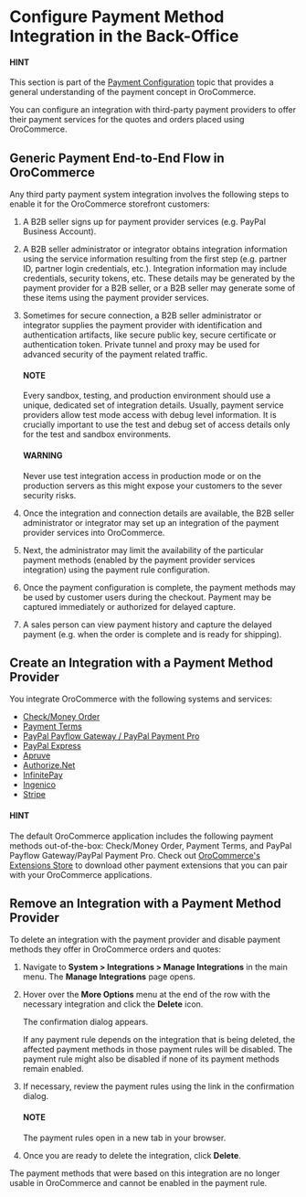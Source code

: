 <a id="sys-integrations-manage-integrations-payment-methods"></a>

# Configure Payment Method Integration in the Back-Office

<!-- begin -->

#### HINT
This section is part of the [Payment Configuration](../../../../concept-guides/administration/payment-configuration/index.md#user-guide-payment) topic that provides a general understanding of the payment concept in OroCommerce.

You can configure an integration with third-party payment providers to offer their payment services for the quotes and orders placed using OroCommerce.

## Generic Payment End-to-End Flow in OroCommerce

Any third party payment system integration involves the following steps to enable it for the OroCommerce storefront customers:

1. A B2B seller signs up for payment provider services (e.g. PayPal Business Account).
2. A B2B seller administrator or integrator obtains integration information using the service information resulting from the first step (e.g. partner ID, partner login credentials, etc.). Integration information may include credentials, security tokens, etc. These details may be generated by the payment provider for a B2B seller, or a B2B seller may generate some of these items using the payment provider services.
3. Sometimes for secure connection, a B2B seller administrator or integrator supplies the payment provider with identification and authentication artifacts, like secure public key, secure certificate or authentication token. Private tunnel and proxy may be used for advanced security of the payment related traffic.

   #### NOTE
   Every sandbox, testing, and production environment should use a unique, dedicated set of integration details. Usually, payment service providers allow test mode access with debug level information. It is crucially important to use the test and debug set of access details only for the test and sandbox environments.

   #### WARNING
   Never use test integration access in production mode or on the production servers as this might expose your customers to the sever security risks.
4. Once the integration and connection details are available, the B2B seller administrator or integrator may set up an integration of the payment provider services into OroCommerce.
5. Next, the administrator may limit the availability of the particular payment methods (enabled by the payment provider services integration) using the payment rule configuration.
6. Once the payment configuration is complete, the payment methods may be used by customer users during the checkout. Payment may be captured immediately or authorized for delayed capture.
7. A sales person can view payment history and capture the delayed payment (e.g. when the order is complete and is ready for shipping).

## Create an Integration with a Payment Method Provider

You integrate OroCommerce with the following systems and services:

* [Check/Money Order](check-money-order/index.md#user-guide-payment-check-money-order)
* [Payment Terms](payment-terms/index.md#user-guide-payment-payment-providers-overview-payment-term-config)
* [PayPal Payflow Gateway / PayPal Payment Pro](paypal-services/gateway-pro/index.md#sys-integrations-manage-integrations-paypal-payflow-gateway)
* [PayPal Express](paypal-services/express/index.md#config-guide-payment-paypal-express)
* [Apruve](apruve/index.md#user-guide-payment-payment-providers-overview-apruve)
* [Authorize.Net](authorizenet/index.md#user-guide-payment-payment-providers-overview-authorizenet)
* [InfinitePay](infinitepay/index.md#user-guide-payment-payment-providers-overview-infinitepay)
* [Ingenico](ingenico/index.md#user-guide-payment-payment-providers-overview-ingenico)
* [Stripe](stripe/index.md#user-guide-payment-payment-providers-stripe-overview)

<!-- :ref:` CyberSource <user-guide--payment--payment-providers-cybersource> ` -->

#### HINT
The default OroCommerce application includes the following payment methods out-of-the-box: Check/Money Order, Payment Terms, and PayPal Payflow Gateway/PayPal Payment Pro. Check out <a href="https://extensions.oroinc.com/orocommerce/" target="_blank">OroCommerce's Extensions Store</a> to download other payment extensions that you can pair with your OroCommerce applications.

## Remove an Integration with a Payment Method Provider

To delete an integration with the payment provider and disable payment methods they offer in OroCommerce orders and quotes:

1. Navigate to **System > Integrations > Manage Integrations** in the main menu. The **Manage Integrations** page opens.
2. Hover over the <i class="fa fa-ellipsis-h fa-lg" aria-hidden="true"></i> **More Options** menu at the end of the row with the necessary integration and click the <i class="fas fa-trash-alt" aria-hidden="true"></i> **Delete** icon.

   The confirmation dialog appears.

   If any payment rule depends on the integration that is being deleted, the affected payment methods in those payment rules will be disabled. The payment rule might also be disabled if none of its payment methods remain enabled.
3. If necessary, review the payment rules using the link in the confirmation dialog.

   #### NOTE
   The payment rules open in a new tab in your browser.
4. Once you are ready to delete the integration, click **Delete**.

The payment methods that were based on this integration are no longer usable in OroCommerce and cannot be enabled in the payment rule.

<!-- stop -->
<!-- fa-bars = fa-navicon -->
<!-- Ic Tiles is used as Set As Default in saved views, and as tiles in display layout options -->
<!-- IcPencil refers to Rename in Commerce and Inline Editing in CRM -->
<!-- Check mark in the square. -->
<!-- SortDesc is also used as drop-down arrow -->
<!-- CyberSource Payment Service <cybersource/index> -->
